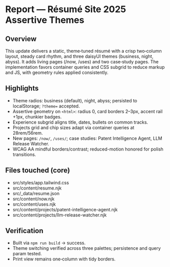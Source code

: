 # Report — Résumé Site 2025 Assertive Themes

## Overview
This update delivers a static, theme‑tuned résumé with a crisp two‑column layout, steady card rhythm, and three daisyUI themes (business, night, abyss). It adds living pages (/now, /uses) and two case‑study pages. The implementation favors container queries and CSS subgrid to reduce markup and JS, with geometry rules applied consistently.

## Highlights
- Theme radios: business (default), night, abyss; persisted to localStorage; `?theme=` accepted.
- Assertive geometry on `<html>`: radius 0, card borders 2–3px, accent rail +1px, chunkier badges.
- Experience subgrid aligns title, dates, bullets on common tracks.
- Projects grid and chip sizes adapt via container queries at 28rem/56rem.
- New pages: `/now/`, `/uses/`; case studies: Patent Intelligence Agent, LLM Release Watcher.
- WCAG AA mindful borders/contrast; reduced-motion honored for polish transitions.

## Files touched (core)
- src/styles/app.tailwind.css
- src/content/resume.njk
- src/_data/resume.json
- src/content/now.njk
- src/content/uses.njk
- src/content/projects/patent-intelligence-agent.njk
- src/content/projects/llm-release-watcher.njk

## Verification
- Built via `npm run build` → success.
- Theme switching verified across three palettes; persistence and query param tested.
- Print view remains one‑column with tidy borders.
